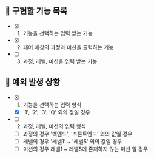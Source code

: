 ## 📌 구현할 기능 목록

- [x] 1. 기능을 선택하는 입력 받는 기능
- [x] 2. 페어 매칭의 과정과 미션을 출력하는 기능
- [ ] 3. 과정, 레벨, 미션을 입력 받는 기능

## 🎯 예외 발생 상황

- [x] 1. 기능을 선택하는 입력 형식
  - [x] '1', '2', '3', 'Q' 외의 값일 경우

- [ ] 2. 과정, 레벨, 미션의 입력 형식
  - [ ] 과정의 경우 '백엔드', '프론트엔드' 외의 값일 경우
  - [ ] 레벨의 경우 '레벨1' ~ '레벨5' 외의 값일 경우
  - [ ] 미션의 경우 레벨1 ~ 레벨5에 존재하지 않는 미션 일 경우